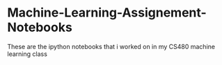 # Machine-Learning-Assignement-Notebooks
These are the ipython notebooks that i worked on in my  CS480 machine learning class

